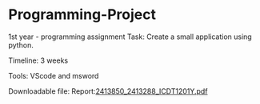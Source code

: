 # Programming-Project
1st year - programming assignment
Task:
Create a small application using python.

Timeline: 3 weeks

Tools: VScode and msword

Downloadable file:
Report:[2413850_2413288_ICDT1201Y.pdf](https://github.com/user-attachments/files/21290677/2413850_2413288_ICDT1201Y.pdf)

